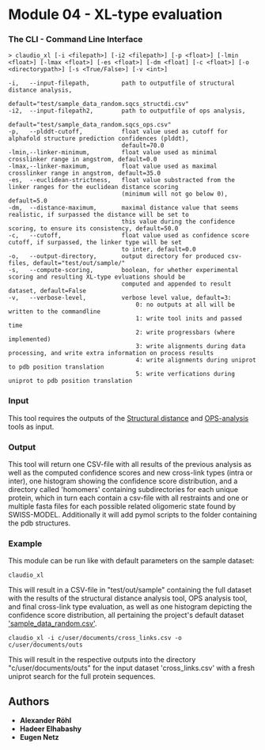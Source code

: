 # Module 04 - XL-type evaluation

### The CLI - Command Line Interface
```
> claudio_xl [-i <filepath>] [-i2 <filepath>] [-p <float>] [-lmin <float>] [-lmax <float>] [-es <float>] [-dm <float] [-c <float>] [-o <directorypath>] [-s <True/False>] [-v <int>]

-i,   --input-filepath,         path to outputfile of structural distance analysis,
                                default="test/sample_data_random.sqcs_structdi.csv"
-i2,  --input-filepath2,        path to outputfile of ops analysis,
                                default="test/sample_data_random.sqcs_ops.csv"
-p,   --plddt-cutoff,           float value used as cutoff for alphafold structure prediction confidences (plddt), 
                                default=70.0  
-lmin,--linker-minimum,         float value used as minimal crosslinker range in angstrom, default=0.0
-lmax,--linker-maximum,         float value used as maximal crosslinker range in angstrom, default=35.0
-es,  --euclidean-strictness,   float value substracted from the linker ranges for the euclidean distance scoring
                                (minimum will not go below 0), default=5.0
-dm,  --distance-maximum,       maximal distance value that seems realistic, if surpassed the distance will be set to 
                                this value during the confidence scoring, to ensure its consistency, default=50.0
-c,   --cutoff,                 float value used as confidence score cutoff, if surpassed, the linker type will be set 
                                to inter, default=0.0  
-o,   --output-directory,       output directory for produced csv-files, default="test/out/sample/"
-s,   --compute-scoring,        boolean, for whether experimental scoring and resulting XL-type evluations should be 
                                computed and appended to result dataset, default=False
-v,   --verbose-level,          verbose level value, default=3:
                                    0: no outputs at all will be written to the commandline
                                    1: write tool inits and passed time
                                    2: write progressbars (where implemented)
                                    3: write alignments during data processing, and write extra information on process results
                                    4: write alignments during uniprot to pdb position translation
                                    5: write verfications during uniprot to pdb position translation
```

### Input
This tool requires the outputs of the [Structural distance](https://github.com/KohlbacherLab/CLAUDIO/tree/main/module02)
and [OPS-analysis](https://github.com/KohlbacherLab/CLAUDIO/tree/main/module03) tools as input.

### Output
This tool will return one CSV-file with all results of the previous analysis as well as the computed confidence scores 
and new cross-link types (intra or inter), one histogram showing the confidence score distribution, and a directory
called 'homomers' containing subdirectories for each unique protein, which in turn each contain a csv-file with all 
restraints and one or multiple fasta files for each possible related oligomeric state found by SWISS-MODEL. Additionally
it will add pymol scripts to the folder containing the pdb structures.

### Example
This module can be run like with default parameters on the sample dataset:
```
claudio_xl
```
This will result in a CSV-file in "test/out/sample" containing the full dataset with the results of the structural 
distance analysis tool, OPS analysis tool, and final cross-link type evaluation, as well as one histogram depicting the 
confidence score distribution, all pertaining the project's default dataset 
['sample_data_random.csv'](https://github.com/KohlbacherLab/CLAUDIO/blob/main/test/sample_data_random.csv).
```
claudio_xl -i c/user/documents/cross_links.csv -o c/user/documents/outs
```
This will result in the respective outputs into the directory "c/user/documents/outs" for the input dataset 
'cross_links.csv' with a fresh uniprot search for the full protein sequences.

## Authors
* **Alexander Röhl**
* **Hadeer Elhabashy**
* **Eugen Netz**
